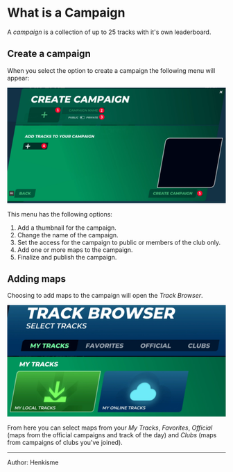 # What is a Campaign

A *campaign* is a collection of up to 25 tracks with it's own leaderboard.

## Create a campaign

When you select the option to create a campaign the following menu will appear:

![Create Campaign Image](../../img/17_01_CreateCampaign.webp)

This menu has the following options:
1. Add a thumbnail for the campaign.
2. Change the name of the campaign.
3. Set the access for the campaign to public or members of the club only.
4. Add one or more maps to the campaign.
5. Finalize and publish the campaign.

## Adding maps

Choosing to add maps to the campaign will open the *Track Browser*.

![Map Browser Image](../../img/17_02_MapBrowser.webp)

From here you can select maps from your *My Tracks*, *Favorites*, *Official* (maps from the official campaigns and track of the day) and *Clubs* (maps from campaigns of clubs you've joined).

<hr>
Author: Henkisme